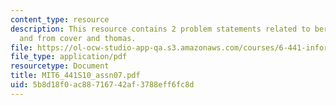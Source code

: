 ```yaml
---
content_type: resource
description: This resource contains 2 problem statements related to bernoulli theorem
  and from cover and thomas.
file: https://ol-ocw-studio-app-qa.s3.amazonaws.com/courses/6-441-information-theory-spring-2010/5b8d18f0ac88716742af3788eff6fc8d_MIT6_441S10_assn07.pdf
file_type: application/pdf
resourcetype: Document
title: MIT6_441S10_assn07.pdf
uid: 5b8d18f0-ac88-7167-42af-3788eff6fc8d
---
```

